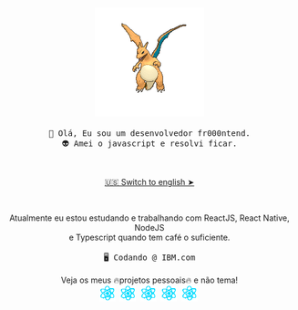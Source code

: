 <p align="center" style="text-align: center;">
  <img src="./assets/4hsh.gif" alt="Charizard voando">
   <br><br>
  <samp>
    👋 Olá, Eu sou um desenvolvedor fr000ntend.<br>
    👽 Amei o javascript e resolvi ficar.
  </samp>
</p>
<br>
<p align="center" style="text-align: center;">
  <a href="./README.md">🇺🇸 Switch to english ➤</a>
</p>
<br>
<p align="center" style="text-align: center;">
  Atualmente eu estou estudando e trabalhando com ReactJS, React Native, NodeJS<br>
  e Typescript quando tem café o suficiente.
  <br><br>
  <samp>🖥️ Codando @ IBM.com</samp>
  <br><br>
  Veja os meus 🔥projetos pessoais🔥 e não tema!<br>
  <img src="./assets/react_logo.gif" alt="ReactJS logo">&nbsp;
  <img src="./assets/react_logo.gif" alt="ReactJS logo">&nbsp;
  <img src="./assets/react_logo.gif" alt="ReactJS logo">&nbsp;
  <img src="./assets/react_logo.gif" alt="ReactJS logo">&nbsp;
  <img src="./assets/react_logo.gif" alt="ReactJS logo">&nbsp;
</p>
